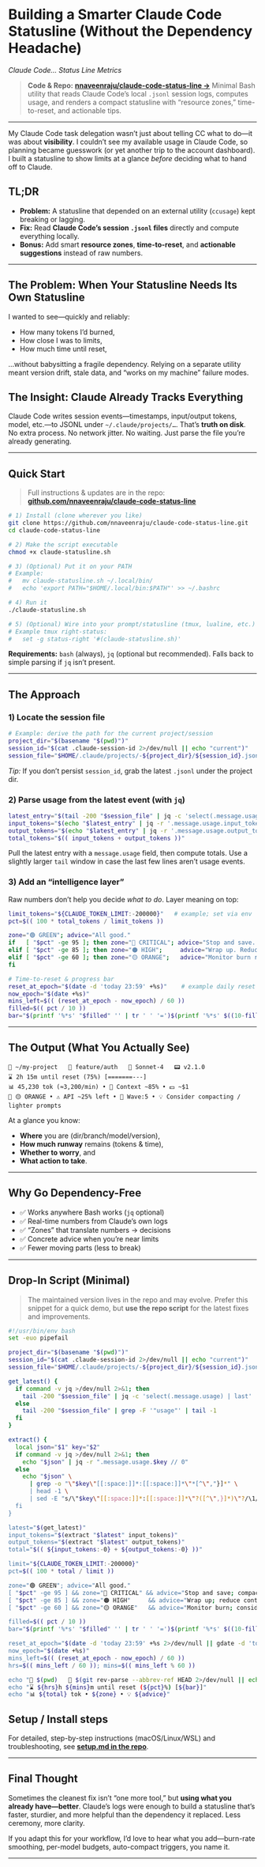 # Building a Smarter Claude Code Statusline (Without the Dependency Headache)

*Claude Code… Status Line Metrics*

> **Code & Repo:** **[nnaveenraju/claude-code-status-line →](https://github.com/nnaveenraju/claude-code-status-line)**
> Minimal Bash utility that reads Claude Code’s local `.jsonl` session logs, computes usage, and renders a compact statusline with “resource zones,” time-to-reset, and actionable tips.

---

My Claude Code task delegation wasn’t just about telling CC what to do—it was about **visibility**. I couldn’t see my available usage in Claude Code, so planning became guesswork (or yet another trip to the account dashboard). I built a statusline to show limits at a glance *before* deciding what to hand off to Claude.

## TL;DR

* **Problem:** A statusline that depended on an external utility (`ccusage`) kept breaking or lagging.
* **Fix:** Read **Claude Code’s session `.jsonl` files** directly and compute everything locally.
* **Bonus:** Add smart **resource zones**, **time-to-reset**, and **actionable suggestions** instead of raw numbers.

---

## The Problem: When Your Statusline Needs Its Own Statusline

I wanted to see—quickly and reliably:

* How many tokens I’d burned,
* How close I was to limits,
* How much time until reset,

…without babysitting a fragile dependency. Relying on a separate utility meant version drift, stale data, and “works on my machine” failure modes.

## The Insight: Claude Already Tracks Everything

Claude Code writes session events—timestamps, input/output tokens, model, etc.—to JSONL under `~/.claude/projects/…`. That’s **truth on disk**. No extra process. No network jitter. No waiting. Just parse the file you’re already generating.

---

## Quick Start

> Full instructions & updates are in the repo: **[github.com/nnaveenraju/claude-code-status-line](https://github.com/nnaveenraju/claude-code-status-line)**

```bash
# 1) Install (clone wherever you like)
git clone https://github.com/nnaveenraju/claude-code-status-line.git
cd claude-code-status-line

# 2) Make the script executable
chmod +x claude-statusline.sh

# 3) (Optional) Put it on your PATH
# Example:
#   mv claude-statusline.sh ~/.local/bin/
#   echo 'export PATH="$HOME/.local/bin:$PATH"' >> ~/.bashrc

# 4) Run it
./claude-statusline.sh

# 5) (Optional) Wire into your prompt/statusline (tmux, lualine, etc.)
# Example tmux right-status:
#   set -g status-right '#(claude-statusline.sh)'
```

**Requirements:** `bash` (always), `jq` (optional but recommended). Falls back to simple parsing if `jq` isn’t present.

---

## The Approach

### 1) Locate the session file

```bash
# Example: derive the path for the current project/session
project_dir="$(basename "$(pwd)")"
session_id="$(cat .claude-session-id 2>/dev/null || echo "current")"
session_file="$HOME/.claude/projects/-${project_dir}/${session_id}.jsonl"
```

*Tip:* If you don’t persist `session_id`, grab the latest `.jsonl` under the project dir.

### 2) Parse usage from the latest event (with `jq`)

```bash
latest_entry="$(tail -200 "$session_file" | jq -c 'select(.message.usage) | last')"
input_tokens="$(echo "$latest_entry" | jq -r '.message.usage.input_tokens // 0')"
output_tokens="$(echo "$latest_entry" | jq -r '.message.usage.output_tokens // 0')"
total_tokens="$(( input_tokens + output_tokens ))"
```

Pull the latest entry with a `message.usage` field, then compute totals. Use a slightly larger `tail` window in case the last few lines aren’t usage events.

### 3) Add an “intelligence layer”

Raw numbers don’t help you decide *what to do*. Layer meaning on top:

```bash
limit_tokens="${CLAUDE_TOKEN_LIMIT:-200000}"   # example; set via env
pct=$(( 100 * total_tokens / limit_tokens ))

zone="🟢 GREEN"; advice="All good."
if   [ "$pct" -ge 95 ]; then zone="🔴 CRITICAL"; advice="Stop and save. Consider summarizing/compacting."
elif [ "$pct" -ge 85 ]; then zone="🟠 HIGH";     advice="Wrap up. Reduce context, chunk tasks."
elif [ "$pct" -ge 60 ]; then zone="🟡 ORANGE";   advice="Monitor burn rate. Consider lighter prompts."
fi

# Time-to-reset & progress bar
reset_at_epoch="$(date -d 'today 23:59' +%s)"    # example daily reset target
now_epoch="$(date +%s)"
mins_left=$(( (reset_at_epoch - now_epoch) / 60 ))
filled=$(( pct / 10 ))
bar="$(printf '%*s' "$filled" '' | tr ' ' '=')$(printf '%*s' $((10-filled)) '' | tr ' ' '-')"
```

---

## The Output (What You Actually See)

```
📁 ~/my-project   🌿 feature/auth   🤖 Sonnet-4   📟 v2.1.0
⌛ 2h 15m until reset (75%) [=======---]
📊 45,230 tok (≈3,200/min) • 🧠 Context ~85% • 💵 ~$1
🎯 🟡 ORANGE • ⚠️ API ~25% left • 🌊 Wave:5 • 💡 Consider compacting / lighter prompts
```

At a glance you know:

* **Where** you are (dir/branch/model/version),
* **How much runway** remains (tokens & time),
* **Whether to worry**, and
* **What action to take**.

---

## Why Go Dependency-Free

* ✅ Works anywhere Bash works (`jq` optional)
* ✅ Real-time numbers from Claude’s own logs
* ✅ “Zones” that translate numbers → decisions
* ✅ Concrete advice when you’re near limits
* ✅ Fewer moving parts (less to break)

---

## Drop-In Script (Minimal)

> The maintained version lives in the repo and may evolve. Prefer this snippet for a quick demo, but **use the repo script** for the latest fixes and improvements.

```bash
#!/usr/bin/env bash
set -euo pipefail

project_dir="$(basename "$(pwd)")"
session_id="$(cat .claude-session-id 2>/dev/null || echo "current")"
session_file="$HOME/.claude/projects/-${project_dir}/${session_id}.jsonl"

get_latest() {
  if command -v jq >/dev/null 2>&1; then
    tail -200 "$session_file" | jq -c 'select(.message.usage) | last'
  else
    tail -200 "$session_file" | grep -F '"usage"' | tail -1
  fi
}

extract() {
  local json="$1" key="$2"
  if command -v jq >/dev/null 2>&1; then
    echo "$json" | jq -r ".message.usage.$key // 0"
  else
    echo "$json" \
      | grep -o "\"$key\"[[:space:]]*:[[:space:]]*\"*[^\","}]*" \
      | head -1 \
      | sed -E "s/\"$key\"[[:space:]]*:[[:space:]]*\"?([^\",}]*)\"?/\1/"
  fi
}

latest="$(get_latest)"
input_tokens="$(extract "$latest" input_tokens)"
output_tokens="$(extract "$latest" output_tokens)"
total="$(( ${input_tokens:-0} + ${output_tokens:-0} ))"

limit="${CLAUDE_TOKEN_LIMIT:-200000}"
pct=$(( 100 * total / limit ))

zone="🟢 GREEN"; advice="All good."
[ "$pct" -ge 95 ] && zone="🔴 CRITICAL" && advice="Stop and save; compact context."
[ "$pct" -ge 85 ] && zone="🟠 HIGH"     && advice="Wrap up; reduce context."
[ "$pct" -ge 60 ] && zone="🟡 ORANGE"   && advice="Monitor burn; consider lighter prompts."

filled=$(( pct / 10 ))
bar="$(printf '%*s' "$filled" '' | tr ' ' '=')$(printf '%*s' $((10-filled)) '' | tr ' ' '-')"

reset_at_epoch="$(date -d 'today 23:59' +%s 2>/dev/null || gdate -d 'today 23:59' +%s)"
now_epoch="$(date +%s)"
mins_left=$(( (reset_at_epoch - now_epoch) / 60 ))
hrs=$(( mins_left / 60 )); mins=$(( mins_left % 60 ))

echo "📁 $(pwd)   🌿 $(git rev-parse --abbrev-ref HEAD 2>/dev/null || echo '-')"
echo "⌛ ${hrs}h ${mins}m until reset (${pct}%) [${bar}]"
echo "📊 ${total} tok • ${zone} • 💡 ${advice}"
```

## Setup / Install steps

For detailed, step-by-step instructions (macOS/Linux/WSL) and troubleshooting, see **[setup.md in the repo](https://github.com/nnaveenraju/claude-code-status-line/blob/main/setup.md)**.


---

## Final Thought

Sometimes the cleanest fix isn’t “one more tool,” but **using what you already have—better**. Claude’s logs were enough to build a statusline that’s faster, sturdier, and more helpful than the dependency it replaced. Less ceremony, more clarity.

If you adapt this for your workflow, I’d love to hear what you add—burn-rate smoothing, per-model budgets, auto-compact triggers, you name it.

---
